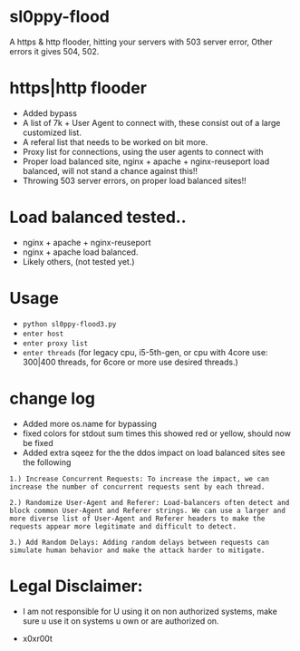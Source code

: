 # sl0ppy-flood
A https & http flooder, hitting your servers with 503 server error, Other errors it gives 504, 502.

# https|http flooder
* Added bypass
* A list of 7k + User Agent to connect with, these consist out of a large customized list. 
* A referal list that needs to be worked on bit more. 
* Proxy list for connections, using the user agents to connect with 
* Proper load balanced site, nginx + apache + nginx-reuseport load balanced, will not stand a chance against this!!
* Throwing 503 server errors, on proper load balanced sites!!

# Load balanced tested..
* nginx + apache + nginx-reuseport
* nginx + apache load balanced.
* Likely others, (not tested yet.)

# Usage 
* `python sl0ppy-flood3.py`
* `enter host`
* `enter proxy list`
* `enter threads` (for legacy cpu, i5-5th-gen, or cpu with 4core use: 300|400 threads, for 6core or more use desired threads.)

# change log 
* Added more os.name for bypassing 
* fixed colors for stdout sum times this showed red or yellow, should now be fixed
* Added extra sqeez for the the ddos impact on load balanced sites see the following
 ```
1.) Increase Concurrent Requests: To increase the impact, we can increase the number of concurrent requests sent by each thread.

2.) Randomize User-Agent and Referer: Load-balancers often detect and block common User-Agent and Referer strings. We can use a larger and more diverse list of User-Agent and Referer headers to make the requests appear more legitimate and difficult to detect.

3.) Add Random Delays: Adding random delays between requests can simulate human behavior and make the attack harder to mitigate.
```

# Legal Disclaimer: 
* I am not responsible for U using it on non authorized systems, make sure u use it on systems u own or are authorized on. 

* x0xr00t 
